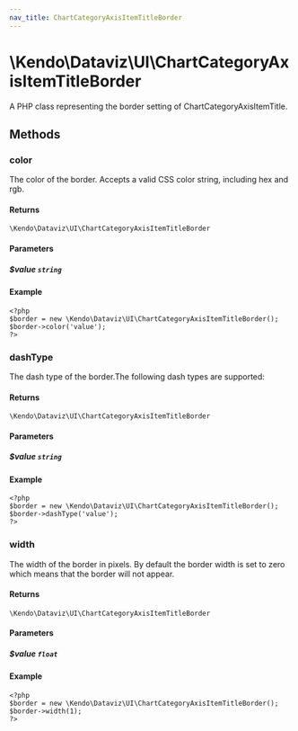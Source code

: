 ```yaml
---
nav_title: ChartCategoryAxisItemTitleBorder
---
```


# \Kendo\Dataviz\UI\ChartCategoryAxisItemTitleBorder

A PHP class representing the border setting of ChartCategoryAxisItemTitle.


## Methods

### color
The color of the border. Accepts a valid CSS color string, including hex and rgb.

#### Returns
`\Kendo\Dataviz\UI\ChartCategoryAxisItemTitleBorder`

#### Parameters

##### $value `string`



#### Example 
    <?php
    $border = new \Kendo\Dataviz\UI\ChartCategoryAxisItemTitleBorder();
    $border->color('value');
    ?>

### dashType
The dash type of the border.The following dash types are supported:

#### Returns
`\Kendo\Dataviz\UI\ChartCategoryAxisItemTitleBorder`

#### Parameters

##### $value `string`



#### Example 
    <?php
    $border = new \Kendo\Dataviz\UI\ChartCategoryAxisItemTitleBorder();
    $border->dashType('value');
    ?>

### width
The width of the border in pixels. By default the border width is set to zero which means that the border will not appear.

#### Returns
`\Kendo\Dataviz\UI\ChartCategoryAxisItemTitleBorder`

#### Parameters

##### $value `float`



#### Example 
    <?php
    $border = new \Kendo\Dataviz\UI\ChartCategoryAxisItemTitleBorder();
    $border->width(1);
    ?>

